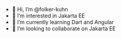 - 👋 Hi, I’m @folker-kuhn
- 👀 I’m interested in Jakarta EE
- 🌱 I’m currently learning Dart and Angular
- 💞️ I’m looking to collaborate on Jakarta EE


<!---
folker-kuhn/folker-kuhn is a ✨ special ✨ repository because its `README.md` (this file) appears on your GitHub profile.
You can click the Preview link to take a look at your changes.
--->
